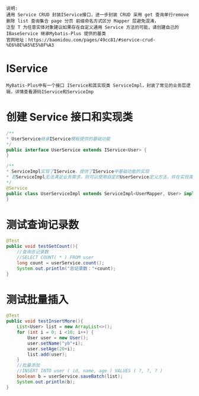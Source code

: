 	说明:
	通用 Service CRUD 封装IService接口，进一步封装 CRUD 采用 get 查询单行remove 删除 list 查询集合 page 分页 前缀命名方式区分 Mapper 层避免混淆，
	泛型 T 为任意实体对象建议如果存在自定义通用 Service 方法的可能，请创建自己的IBaseService 继承Mybatis-Plus 提供的基类
	官网地址：https://baomidou.com/pages/49cc81/#service-crud-%E6%8E%A5%E5%8F%A3
# IService
	MyBatis-Plus中有一个接口 IService和其实现类 ServiceImpl，封装了常见的业务层逻辑，详情查看源码IService和ServiceImp
# 创建 Service 接口和实现类
```java
/**
* UserService继承IService模板提供的基础功能
*/
public interface UserService extends IService<User> {
}
```
```java
/**
* ServiceImpl实现了IService，提供了IService中基础功能的实现
* 若ServiceImpl无法满足业务需求，则可以使用自定的UserService定义方法，并在实现类中实现
*/
@Service
public class UserServiceImpl extends ServiceImpl<UserMapper, User> implements UserService {
}
```
# 测试查询记录数
```java
@Test
public void testGetCount(){
    //查询总记录数
    //SELECT COUNT( * ) FROM user
    long count = userService.count();
    System.out.println("总记录数："+count);
}
```
# 测试批量插入
```java
@Test
public void testInsertMore(){
    List<User> list = new ArrayList<>();
    for (int i = 0; i <10; i++) {
        User user = new User();
        user.setName("yb"+i);
        user.setAge(20+i);
        list.add(user);
    }
    //批量添加
    //INSERT INTO user ( id, name, age ) VALUES ( ?, ?, ? )
    boolean b = userService.saveBatch(list);
    System.out.println(b);
}
```
